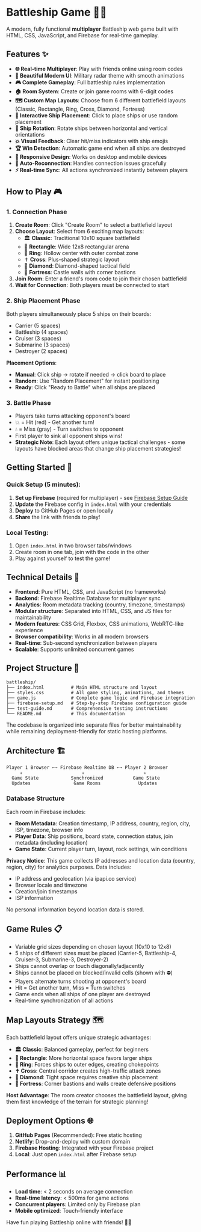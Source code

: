 # Battleship Game 🚢⚓

A modern, fully functional **multiplayer** Battleship web game built with HTML, CSS, JavaScript, and Firebase for real-time gameplay.

## Features ✨

- **🌐 Real-time Multiplayer**: Play with friends online using room codes
- **🎨 Beautiful Modern UI**: Military radar theme with smooth animations
- **🎮 Complete Gameplay**: Full battleship rules implementation
- **🏠 Room System**: Create or join game rooms with 6-digit codes
- **🗺️ Custom Map Layouts**: Choose from 6 different battlefield layouts (Classic, Rectangle, Ring, Cross, Diamond, Fortress)
- **🚢 Interactive Ship Placement**: Click to place ships or use random placement
- **🔄 Ship Rotation**: Rotate ships between horizontal and vertical orientations
- **💥 Visual Feedback**: Clear hit/miss indicators with ship emojis
- **🏆 Win Detection**: Automatic game end when all ships are destroyed
- **📱 Responsive Design**: Works on desktop and mobile devices
- **🔄 Auto-Reconnection**: Handles connection issues gracefully
- **⚡ Real-time Sync**: All actions synchronized instantly between players

## How to Play 🎮

### 1. Connection Phase
1. **Create Room**: Click "Create Room" to select a battlefield layout
2. **Choose Layout**: Select from 6 exciting map layouts:
   - 🏛️ **Classic**: Traditional 10x10 square battlefield
   - 📐 **Rectangle**: Wide 12x8 rectangular arena
   - 💍 **Ring**: Hollow center with outer combat zone
   - ✝️ **Cross**: Plus-shaped strategic layout
   - 💎 **Diamond**: Diamond-shaped tactical field
   - 🏰 **Fortress**: Castle walls with corner bastions
3. **Join Room**: Enter a friend's room code to join their chosen battlefield
4. **Wait for Connection**: Both players must be connected to start

### 2. Ship Placement Phase
Both players simultaneously place 5 ships on their boards:
- Carrier (5 spaces)
- Battleship (4 spaces)
- Cruiser (3 spaces)
- Submarine (3 spaces)
- Destroyer (2 spaces)

**Placement Options**:
- **Manual**: Click ship → rotate if needed → click board to place
- **Random**: Use "Random Placement" for instant positioning
- **Ready**: Click "Ready to Battle" when all ships are placed

### 3. Battle Phase
- Players take turns attacking opponent's board
- 💥 = Hit (red) - Get another turn!
- 💧 = Miss (gray) - Turn switches to opponent
- First player to sink all opponent ships wins!
- **Strategic Note**: Each layout offers unique tactical challenges - some layouts have blocked areas that change ship placement strategies!

## Getting Started 🚀

### Quick Setup (5 minutes):
1. **Set up Firebase** (required for multiplayer) - see [Firebase Setup Guide](firebase-setup.md)
2. **Update** the Firebase config in `index.html` with your credentials
3. **Deploy** to GitHub Pages or open locally
4. **Share** the link with friends to play!

### Local Testing:
1. Open `index.html` in two browser tabs/windows
2. Create room in one tab, join with the code in the other
3. Play against yourself to test the game!

## Technical Details 🔧

- **Frontend**: Pure HTML, CSS, and JavaScript (no frameworks)
- **Backend**: Firebase Realtime Database for multiplayer sync
- **Analytics**: Room metadata tracking (country, timezone, timestamps)
- **Modular structure**: Separated into HTML, CSS, and JS files for maintainability
- **Modern features**: CSS Grid, Flexbox, CSS animations, WebRTC-like experience
- **Browser compatibility**: Works in all modern browsers
- **Real-time**: Sub-second synchronization between players
- **Scalable**: Supports unlimited concurrent games

## Project Structure 📁

```
battleship/
├── index.html          # Main HTML structure and layout
├── styles.css          # All game styling, animations, and themes
├── game.js             # Complete game logic and Firebase integration
├── firebase-setup.md   # Step-by-step Firebase configuration guide
├── test-guide.md       # Comprehensive testing instructions
└── README.md           # This documentation
```

The codebase is organized into separate files for better maintainability while remaining deployment-friendly for static hosting platforms.

## Architecture 🏗️

```
Player 1 Browser ←→ Firebase Realtime DB ←→ Player 2 Browser
     ↓                      ↓                      ↓
  Game State            Synchronized           Game State
  Updates                Game Rooms              Updates
```

### Database Structure
Each room in Firebase includes:
- **Room Metadata**: Creation timestamp, IP address, country, region, city, ISP, timezone, browser info
- **Player Data**: Ship positions, board state, connection status, join metadata (including location)
- **Game State**: Current player turn, layout, rock settings, win conditions

**Privacy Notice**: This game collects IP addresses and location data (country, region, city) for analytics purposes. Data includes:
- IP address and geolocation (via ipapi.co service)
- Browser locale and timezone
- Creation/join timestamps
- ISP information

No personal information beyond location data is stored.

## Game Rules 📋

- Variable grid sizes depending on chosen layout (10x10 to 12x8)
- 5 ships of different sizes must be placed (Carrier-5, Battleship-4, Cruiser-3, Submarine-3, Destroyer-2)
- Ships cannot overlap or touch diagonally/adjacently
- Ships cannot be placed on blocked/invalid cells (shown with ⛔)
- Players alternate turns shooting at opponent's board
- Hit = Get another turn, Miss = Turn switches
- Game ends when all ships of one player are destroyed
- Real-time synchronization of all actions

## Map Layouts Strategy 🗺️

Each battlefield layout offers unique strategic advantages:

- **🏛️ Classic**: Balanced gameplay, perfect for beginners
- **📐 Rectangle**: More horizontal space favors larger ships
- **💍 Ring**: Forces ships to outer edges, creating chokepoints
- **✝️ Cross**: Central corridor creates high-traffic attack zones
- **💎 Diamond**: Tight space requires creative ship placement
- **🏰 Fortress**: Corner bastions and walls create defensive positions

**Host Advantage**: The room creator chooses the battlefield layout, giving them first knowledge of the terrain for strategic planning!

## Deployment Options 🌐

1. **GitHub Pages** (Recommended): Free static hosting
2. **Netlify**: Drop-and-deploy with custom domain
3. **Firebase Hosting**: Integrated with your Firebase project
4. **Local**: Just open `index.html` after Firebase setup

## Performance 📊

- **Load time**: < 2 seconds on average connection
- **Real-time latency**: < 500ms for game actions
- **Concurrent players**: Limited only by Firebase plan
- **Mobile optimized**: Touch-friendly interface

Have fun playing Battleship online with friends! 🎯🌐 